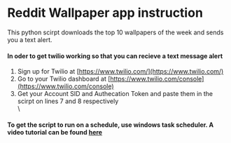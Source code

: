 # Reddit Wallpaper app instruction
This python scirpt downloads the top 10 wallpapers of the week and sends you a text alert.      
#### In oder to get twilio working so that you can recieve a text message alert  
1) Sign up for Twilio at [https://www.twilio.com/](https://www.twilio.com/)  
2) Go to your Twilio dashboard at [https://www.twilio.com/console](https://www.twilio.com/console)  
3) Get your Account SID and Authecation Token and paste them in the scirpt on lines 7 and 8 respectively  
\
#### To get the script to run on a schedule, use windows task scheduler. A video tutorial can be found [here](https://www.youtube.com/watch?v=n2Cr_YRQk7o)  


